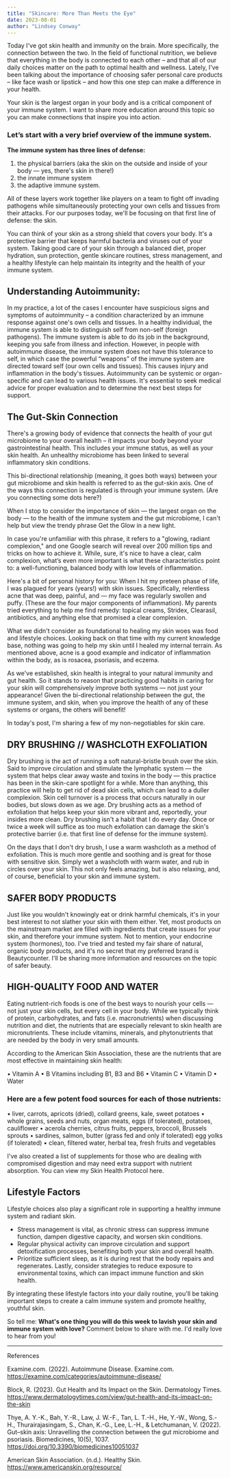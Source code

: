 ```yaml
---
title: "Skincare: More Than Meets the Eye"
date: 2023-08-01
author: "Lindsey Conway"
---
```


Today I&apos;ve got skin health and immunity on the brain. More specifically, the connection between the two. In the field of functional nutrition, we believe that everything in the body is connected to each other – and that all of our daily choices matter on the path to optimal health and wellness. Lately, I’ve been talking about the importance of choosing safer personal care products – like face wash or lipstick – and how this one step can make a difference in your health.

Your skin is the largest organ in your body and is a critical component of your immune system. I want to share more education around this topic so you can make connections that inspire you into action.

### Let’s start with a very brief overview of the immune system.

**The immune system has three lines of defense:**

1. the physical barriers (aka the skin on the outside and inside of your body — yes, there&apos;s skin in there!)
2. the innate immune system
3. the adaptive immune system.

All of these layers work together like players on a team to fight off invading pathogens while simultaneously protecting your own cells and tissues from their attacks. For our purposes today, we&apos;ll be focusing on that first line of defense: the skin.

You can think of your skin as a strong shield that covers your body. It&apos;s a protective barrier that keeps harmful bacteria and viruses out of your system. Taking good care of your skin through a balanced diet, proper hydration, sun protection, gentle skincare routines, stress management, and a healthy lifestyle can help maintain its integrity and the health of your immune system.

## Understanding Autoimmunity:

In my practice, a lot of the cases I encounter have suspicious signs and symptoms of autoimmunity – a condition characterized by an immune response against one&apos;s own cells and tissues. In a healthy individual, the immune system is able to distinguish self from non-self (foreign pathogens). The immune system is able to do its job in the background, keeping you safe from illness and infection. However, in people with autoimmune disease, the immune system does not have this tolerance to self, in which case the powerful “weapons” of the immune system are directed toward self (our own cells and tissues). This causes injury and inflammation in the body&apos;s tissues. Autoimmunity can be systemic or organ-specific and can lead to various health issues. It&apos;s essential to seek medical advice for proper evaluation and to determine the next best steps for support.

## The Gut-Skin Connection

There&apos;s a growing body of evidence that connects the health of your gut microbiome to your overall health – it impacts your body beyond your gastrointestinal health. This includes your immune status, as well as your skin health. An unhealthy microbiome has been linked to several inflammatory skin conditions.

This bi-directional relationship (meaning, it goes both ways) between your gut microbiome and skin health is referred to as the gut-skin axis. One of the ways this connection is regulated is through your immune system. (Are you connecting some dots here?)

When I stop to consider the importance of skin — the largest organ on the body — to the health of the immune system and the gut microbiome, I can't help but view the trendy phrase Get the Glow in a new light.

In case you&apos;re unfamiliar with this phrase, it refers to a "glowing, radiant complexion," and one Google search will reveal over 200 million tips and tricks on how to achieve it. While, sure, it&apos;s nice to have a clear, calm complexion, what’s even more important is what these characteristics point to: a well-functioning, balanced body with low levels of inflammation.

Here&apos;s a bit of personal history for you: When I hit my preteen phase of life, I was plagued for years (years!) with skin issues. Specifically, relentless acne that was deep, painful, and — my face was regularly swollen and puffy. (These are the four major components of inflammation). My parents tried everything to help me find remedy: topical creams, Stridex, Clearasil, antibiotics, and anything else that promised a clear complexion.

What we didn&apos;t consider as foundational to healing my skin woes was food and lifestyle choices. Looking back on that time with my current knowledge base, nothing was going to help my skin until I healed my internal terrain. As mentioned above, acne is a good example and indicator of inflammation within the body, as is rosacea, psoriasis, and eczema.

As we&apos;ve established, skin health is integral to your natural immunity and gut health. So it stands to reason that practicing good habits in caring for your skin will comprehensively improve both systems — not just your appearance! Given the bi-directional relationship between the gut, the immune system, and skin, when you improve the health of any of these systems or organs, the others will benefit!

In today&apos;s post, I&apos;m sharing a few of my non-negotiables for skin care.

## DRY BRUSHING // WASHCLOTH EXFOLIATION

Dry brushing is the act of running a soft natural-bristle brush over the skin. Said to improve circulation and stimulate the lymphatic system — the system that helps clear away waste and toxins in the body — this practice has been in the skin-care spotlight for a while. More than anything, this practice will help to get rid of dead skin cells, which can lead to a duller complexion. Skin cell turnover is a process that occurs naturally in our bodies, but slows down as we age. Dry brushing acts as a method of exfoliation that helps keep your skin more vibrant and, reportedly, your insides more clean. Dry brushing isn&apos;t a habit that I do every day. Once or twice a week will suffice as too much exfoliation can damage the skin&apos;s protective barrier (i.e. that first line of defense for the immune system).

On the days that I don&apos;t dry brush, I use a warm washcloth as a method of exfoliation. This is much more gentle and soothing and is great for those with sensitive skin. Simply wet a washcloth with warm water, and rub in circles over your skin. This not only feels amazing, but is also relaxing, and, of course, beneficial to your skin and immune system.

## SAFER BODY PRODUCTS

Just like you wouldn&apos;t knowingly eat or drink harmful chemicals, it&apos;s in your best interest to not slather your skin with them either. Yet, most products on the mainstream market are filled with ingredients that create issues for your skin, and therefore your immune system. Not to mention, your endocrine system (hormones), too. I&apos;ve tried and tested my fair share of natural, organic body products, and it&apos;s no secret that my preferred brand is Beautycounter. I&apos;ll be sharing more information and resources on the topic of safer beauty.

## HIGH-QUALITY FOOD AND WATER

Eating nutrient-rich foods is one of the best ways to nourish your cells — not just your skin cells, but every cell in your body. While we typically think of protein, carbohydrates, and fats (i.e. macronutrients) when discussing nutrition and diet, the nutrients that are especially relevant to skin health are micronutrients. These include vitamins, minerals, and phytonutrients that are needed by the body in very small amounts.

According to the American Skin Association, these are the nutrients that are most effective in maintaining skin health:

• Vitamin A
• B Vitamins including B1, B3 and B6
• Vitamin C
• Vitamin D
• Water

### Here are a few potent food sources for each of those nutrients:

• liver, carrots, apricots (dried), collard greens, kale, sweet potatoes
• whole grains, seeds and nuts, organ meats, eggs (if tolerated), potatoes, cauliflower
• acerola cherries, citrus fruits, peppers, broccoli, Brussels sprouts
• sardines, salmon, butter (grass fed and only if tolerated) egg yolks (if tolerated)
• clean, filtered water, herbal tea, fresh fruits and vegetables

I&apos;ve also created a list of supplements for those who are dealing with compromised digestion and may need extra support with nutrient absorption. You can view my Skin Health Protocol here.

## Lifestyle Factors

Lifestyle choices also play a significant role in supporting a healthy immune system and radiant skin.

-   Stress management is vital, as chronic stress can suppress immune function, dampen digestive capacity, and worsen skin conditions.
-   Regular physical activity can improve circulation and support detoxification processes, benefiting both your skin and overall health.
-   Prioritize sufficient sleep, as it is during rest that the body repairs and regenerates. Lastly, consider strategies to reduce exposure to environmental toxins, which can impact immune function and skin health.

By integrating these lifestyle factors into your daily routine, you&apos;ll be taking important steps to create a calm immune system and promote healthy, youthful skin.

So tell me: **What's one thing you will do this week to lavish your skin and immune system with love?** Comment below to share with me. I&apos;d really love to hear from you!

---

References

Examine.com. (2022). Autoimmune Disease. Examine.com. https://examine.com/categories/autoimmune-disease/

Block, R. (2023). Gut Health and Its Impact on the Skin. Dermatology Times. https://www.dermatologytimes.com/view/gut-health-and-its-impact-on-the-skin

Thye, A. Y.-K., Bah, Y.-R., Law, J. W.-F., Tan, L. T.-H., He, Y.-W., Wong, S.-H., Thurairajasingam, S., Chan, K.-G., Lee, L.-H., & Letchumanan, V. (2022). Gut–skin axis: Unravelling the connection between the gut microbiome and psoriasis. Biomedicines, 10(5), 1037. https://doi.org/10.3390/biomedicines10051037

American Skin Association. (n.d.). Healthy Skin. https://www.americanskin.org/resource/
